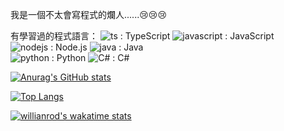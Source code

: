 我是一個不太會寫程式的爛人......😢😢😢

有學習過的程式語言：
![ts](https://badges.aleen42.com/src/typescript.svg) : TypeScript 
![javascript](https://badges.aleen42.com/src/javascript.svg) : JavaScript  
![nodejs](https://badges.aleen42.com/src/node.svg) : Node.js
![java](https://badges.aleen42.com/src/java.svg) : Java  
![python](https://badges.aleen42.com/src/python.svg) : Python
![C#](https://img.shields.io/badge/c%23-%23239120.svg?style=for-the-badge&logo=c-sharp&logoColor=white) : C#


[![Anurag's GitHub stats](https://github-stats-kappa.vercel.app/api?username=Kayxue&show_icons=true&count_private=true)](https://github.com/anuraghazra/github-readme-stats)

[![Top Langs](https://github-stats-kappa.vercel.app/api/top-langs/?username=Kayxue&langs_count=10)](https://github.com/anuraghazra/github-readme-stats)

[![willianrod's wakatime stats](https://github-stats-kappa.vercel.app/api/wakatime?username=Kayxue)](https://github.com/anuraghazra/github-readme-stats)


